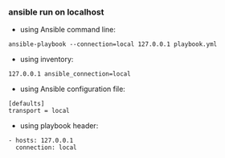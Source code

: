 ### ansible run on localhost

- using Ansible command line:

```
ansible-playbook --connection=local 127.0.0.1 playbook.yml
```

- using inventory:

```
127.0.0.1 ansible_connection=local
```

- using Ansible configuration file:

```
[defaults]
transport = local
```

- using playbook header:

```
- hosts: 127.0.0.1
  connection: local
```